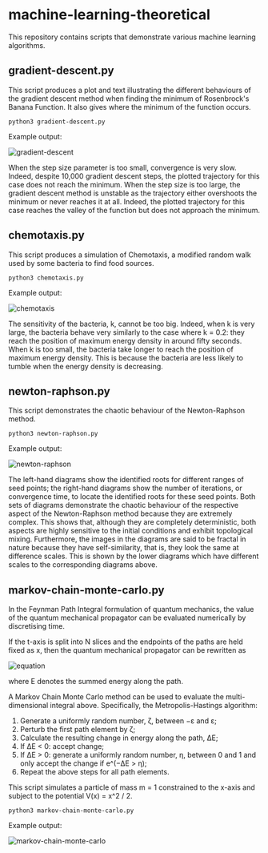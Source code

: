 # machine-learning-theoretical

This repository contains scripts that demonstrate various machine learning algorithms.

## gradient-descent.py

This script produces a plot and text illustrating the different behaviours of the gradient descent method when finding the minimum of Rosenbrock's Banana Function. It also gives where the minimum of the function occurs.

	python3 gradient-descent.py

Example output:

![gradient-descent](https://user-images.githubusercontent.com/97130665/150395299-323108c2-81fc-4962-9516-a9455b838d50.png)

When the step size parameter is too small, convergence is very slow. Indeed, despite 10,000 gradient descent steps, the plotted trajectory for this case does not reach the minimum. When the step size is too large, the gradient descent method is unstable as the trajectory either overshoots the minimum or never reaches it at all. Indeed, the plotted trajectory for this case reaches the valley of the function but does not approach the minimum.

## chemotaxis.py

This script produces a simulation of Chemotaxis, a modified random walk used by some bacteria to find food sources.

	python3 chemotaxis.py

Example output:

![chemotaxis](https://user-images.githubusercontent.com/97130665/151034964-9af19b63-158e-4742-9ea4-dcb91c7557dd.png)

The sensitivity of the bacteria, k, cannot be too big. Indeed, when k is very large, the bacteria behave very similarly to the case where k = 0.2: they reach the position of maximum energy density in around fifty seconds. When k is too small, the bacteria take longer to reach the position of maximum energy density. This is because the bacteria are less likely to tumble when the energy density is decreasing.

## newton-raphson.py

This script demonstrates the chaotic behaviour of the Newton-Raphson method.

	python3 newton-raphson.py

Example output:

![newton-raphson](https://user-images.githubusercontent.com/97130665/150395723-2d24309d-741f-494f-8325-bacee6ef067a.png)

The left-hand diagrams show the identified roots for different ranges of seed points; the right-hand diagrams show the number of iterations, or convergence time, to locate the identified roots for these seed points. Both sets of diagrams demonstrate the chaotic behaviour of the respective aspect of the Newton-Raphson method because they are extremely complex. This shows that, although they are completely deterministic, both aspects are highly sensitive to the initial conditions and exhibit topological mixing. Furthermore, the images in the diagrams are said to be fractal in nature because they have self-similarity, that is, they look the same at difference scales. This is shown by the lower diagrams which have different scales to the corresponding diagrams above.

## markov-chain-monte-carlo.py

In the Feynman Path Integral formulation of quantum mechanics, the value of the quantum mechanical propagator can be evaluated numerically by discretising time.

If the t-axis is split into N slices and the endpoints of the paths are held fixed as x, then the quantum mechanical propagator can be rewritten as

![equation](https://user-images.githubusercontent.com/97130665/150843644-0c135e37-6f42-4ec1-9168-e565dbc9c63b.png)

where E denotes the summed energy along the path.

A Markov Chain Monte Carlo method can be used to evaluate the multi-dimensional integral above. Specifically, the Metropolis-Hastings algorithm:

1. Generate a uniformly random number, ζ, between −ε and ε;
2. Perturb the first path element by ζ;
3. Calculate the resulting change in energy along the path, ∆E;
4. If ∆E < 0: accept change;
5. If ∆E > 0: generate a uniformly random number, η, between 0 and 1 and only accept the change if e^(−∆E > η);
6. Repeat the above steps for all path elements.

This script simulates a particle of mass m = 1 constrained to the x-axis and subject to the potential V(x) = x^2 / 2.

	python3 markov-chain-monte-carlo.py

Example output:

![markov-chain-monte-carlo](https://user-images.githubusercontent.com/97130665/150395856-b7ace4db-ffda-4710-97bd-8e31ac810dbb.png)
